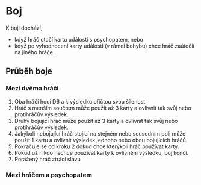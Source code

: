 # Boj

K boji dochází,

* když hráč otočí kartu události s psychopatem, nebo
* když po vyhodnocení karty události (v rámci bohybu) chce hráč zaútočit na jiného hráče.

## Průběh boje

### Mezi dvěma hráči

1. Oba hráči hodí D6 a k výsledku přičtou svou šílenost.
2. Hráč s menším součtem může použít až 3 karty a ovlivnit tak svůj nebo protihráčův výsledek.
3. Druhý bojující hráč může použít až 3 karty a ovlivnit tak svůj nebo protihráčův výsledek.
4. Jakýkoli nebojující hráč stojící na stejném nebo sousedním poli může použít 1 kartu a ovlivnit výsledek jednoho nebo obou bojujících hráčů.
5. Pokračuje se od kroku 2 dokud chce kterýkoli hráč používat karty.
6. Pokud už nikdo nechce používat karty k ovlivnění výsledku, boj končí.
7. Poražený hráč ztrácí slávu

### Mezi hráčem a psychopatem
